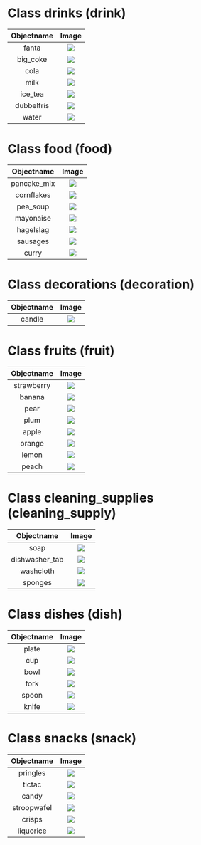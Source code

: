 # Class drinks (drink)

| Objectname               |  Image                   |
:-------------------------:|:-------------------------:
| fanta  |  ![](known_objects/drinks/fanta.jpg) |
| big_coke  |  ![](known_objects/drinks/big_coke.jpg) |
| cola  |  ![](known_objects/drinks/cola.jpg) |
| milk  |  ![](known_objects/drinks/milk.jpg) |
| ice_tea  |  ![](known_objects/drinks/ice_tea.jpg) |
| dubbelfris  |  ![](known_objects/drinks/dubbelfris.jpg) |
| water  |  ![](known_objects/drinks/water.jpg) |


# Class food (food)

| Objectname               |  Image                   |
:-------------------------:|:-------------------------:
| pancake_mix  |  ![](known_objects/food/pancake_mix.jpg) |
| cornflakes  |  ![](known_objects/food/cornflakes.jpg) |
| pea_soup  |  ![](known_objects/food/pea_soup.jpg) |
| mayonaise  |  ![](known_objects/food/mayonaise.jpg) |
| hagelslag  |  ![](known_objects/food/hagelslag.jpg) |
| sausages  |  ![](known_objects/food/sausages.jpg) |
| curry  |  ![](known_objects/food/curry.jpg) |


# Class decorations (decoration)

| Objectname               |  Image                   |
:-------------------------:|:-------------------------:
| candle  |  ![](known_objects/decorations/candle.jpg) |


# Class fruits (fruit)

| Objectname               |  Image                   |
:-------------------------:|:-------------------------:
| strawberry  |  ![](known_objects/fruits/strawberry.png) |
| banana  |  ![](known_objects/fruits/banana.png) |
| pear  |  ![](known_objects/fruits/pear.png) |
| plum  |  ![](known_objects/fruits/plum.png) |
| apple  |  ![](known_objects/fruits/apple.png) |
| orange  |  ![](known_objects/fruits/orange.png) |
| lemon  |  ![](known_objects/fruits/lemon.png) |
| peach  |  ![](known_objects/fruits/peach.png) |


# Class cleaning_supplies (cleaning_supply)

| Objectname               |  Image                   |
:-------------------------:|:-------------------------:
| soap  |  ![](known_objects/cleaning_supplies/soap.jpg) |
| dishwasher_tab  |  ![](known_objects/cleaning_supplies/dishwasher_tab.jpg) |
| washcloth  |  ![](known_objects/cleaning_supplies/washcloth.jpg) |
| sponges  |  ![](known_objects/cleaning_supplies/sponges.jpg) |


# Class dishes (dish)

| Objectname               |  Image                   |
:-------------------------:|:-------------------------:
| plate  |  ![](known_objects/dishes/plate.png) |
| cup  |  ![](known_objects/dishes/cup.png) |
| bowl  |  ![](known_objects/dishes/bowl.png) |
| fork  |  ![](known_objects/dishes/fork.png) |
| spoon  |  ![](known_objects/dishes/spoon.png) |
| knife  |  ![](known_objects/dishes/knife.png) |


# Class snacks (snack)

| Objectname               |  Image                   |
:-------------------------:|:-------------------------:
| pringles  |  ![](known_objects/snacks/pringles.jpg) |
| tictac  |  ![](known_objects/snacks/tictac.jpg) |
| candy  |  ![](known_objects/snacks/candy.jpg) |
| stroopwafel  |  ![](known_objects/snacks/stroopwafel.jpg) |
| crisps  |  ![](known_objects/snacks/crisps.jpg) |
| liquorice  |  ![](known_objects/snacks/liquorice.jpg) |



